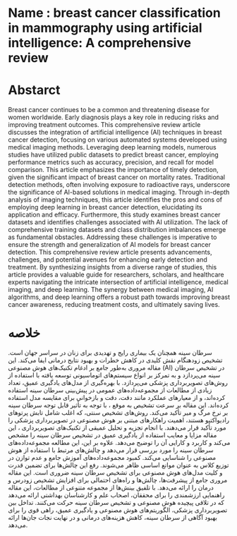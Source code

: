 # Name : breast cancer classification in mammography using artificial intelligence: A comprehensive review

# Abstarct
Breast cancer continues to be a common and threatening disease for women worldwide. Early diagnosis plays a key role in reducing risks and improving treatment outcomes. This comprehensive review article discusses the integration of artificial intelligence (AI) techniques in breast cancer detection, focusing on various automated systems developed using medical imaging methods. Leveraging deep learning models, numerous studies have utilized public datasets to predict breast cancer, employing performance metrics such as accuracy, precision, and recall for model comparison.
This article emphasizes the importance of timely detection, given the significant impact of breast cancer on mortality rates. Traditional detection methods, often involving exposure to radioactive rays, underscore the significance of AI-based solutions in medical imaging. Through in-depth analysis of imaging techniques, this article identifies the pros and cons of employing deep learning in breast cancer detection, elucidating its application and efficacy.
Furthermore, this study examines breast cancer datasets and identifies challenges associated with AI utilization. The lack of comprehensive training datasets and class distribution imbalances emerge as fundamental obstacles. Addressing these challenges is imperative to ensure the strength and generalization of AI models for breast cancer detection.
This comprehensive review article presents advancements, challenges, and potential avenues for enhancing early detection and treatment. By synthesizing insights from a diverse range of studies, this article provides a valuable guide for researchers, scholars, and healthcare experts navigating the intricate intersection of artificial intelligence, medical imaging, and deep learning. The synergy between medical imaging, AI algorithms, and deep learning offers a robust path towards improving breast cancer awareness, reducing treatment costs, and ultimately saving lives.


# خلاصه
سرطان سینه همچنان یک بیماری رایج و تهدیدی برای زنان در سراسر جهان است. تشخیص زودهنگام نقش کلیدی در کاهش خطرات و بهبود نتایج درمانی ایفا می‌کند. این مقاله مروری به‌طور جامع بر ادغام تکنیک‌های هوش مصنوعی (AI) در تشخیص سرطان سینه می‌پردازد و به تمرکز بر انواع سیستم‌های اتوماسیونی توسعه یافته با استفاده از روش‌های تصویربرداری پزشکی می‌پردازد. با بهره‌گیری از مدل‌های یادگیری عمیق، تعداد زیادی از مطالعات از مجموعه‌داده‌های عمومی در پیش‌بینی سرطان سینه استفاده کرده‌اند، و از معیارهای عملکرد مانند دقت، دقت و بازخوانی برای مقایسه مدل استفاده کرده‌اند.
این مقاله بر سرعت تشخیص به موقع ، با توجه به تأثیر قابل توجه سرطان سینه بر نرخ مرگ و میر تأکید می‌کند. روش‌های تشخیص سنتی، که اغلب شامل تابش پرتوهای رادیواکتیو هستند، اهمیت راهکارهای مبتنی بر هوش مصنوعی در تصویربرداری پزشکی را مورد تأکید قرار می‌دهند. با انجام تجزیه و تحلیل عمیقی از تکنیک‌های تصویربرداری ، این مقاله مزایا و معایب استفاده از یادگیری عمیق در تشخیص سرطان سینه را مشخص می‌کند و کاربرد و کارایی آن را توضیح می‌دهد.
علاوه بر این، این مطالعه مجموعه‌داده‌های سرطان سینه را مورد بررسی قرار می‌دهد و چالش‌های مرتبط با استفاده از هوش مصنوعی را شناسایی می‌کند. کمبود مجموعه‌داده‌های آموزش جامع و عدم توازن در توزیع کلاس به عنوان موانع اساسی ظاهر می‌شوند. رفع این چالش‌ها برای تضمین قدرت و کلیت مدل‌های هوش مصنوعی برای تشخیص سرطان سینه ضروری است.
این مقاله مروری جامع از پیشرفت‌ها، چالش‌ها و راه‌های احتمالی برای افزایش تشخیص زودرس و درمان را ارائه می‌دهد. با تلفیق بینش‌ها از مجموعه متنوعی از مطالعات، این مقاله راهنمایی ارزشمندی را برای محققان، اصحاب علم و کارشناسان بهداشتی ارائه می‌دهد که در تلاقی پیچیده هوش مصنوعی و تشخیص سرطان سینه حرکت می‌کنند. تداخل بین تصویربرداری پزشکی، الگوریتم‌های هوش مصنوعی و یادگیری عمیق، راهی قوی را برای بهبود‌ آگاهی از سرطان سینه، کاهش هزینه‌های درمانی و در نهایت نجات جان‌ها ارائه می‌دهد.
